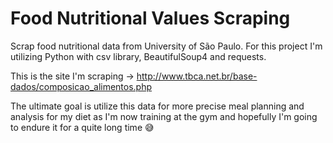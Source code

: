 # Food Nutritional Values Scraping
Scrap food nutritional data from University of São Paulo.
For this project I'm utilizing Python with csv library, BeautifulSoup4 and requests.

This is the site I'm scraping -> http://www.tbca.net.br/base-dados/composicao_alimentos.php

The ultimate goal is utilize this data for more precise meal planning and analysis for my diet as I'm now training at the gym and hopefully I'm going to endure it for a quite long time 😅
